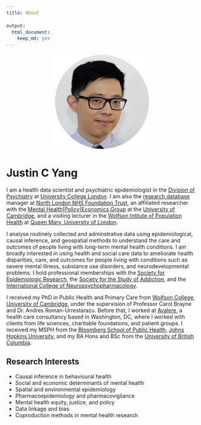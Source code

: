 ```yaml
---
title: About

output:
  html_document:
    keep_md: yes
---
```

<div id = "profile"><center><img src="profile_circle.png" alt="Headshot of Justin C Yang" alt="Justin C Yang, PhD" /></center></div>

# Justin C Yang 

I am a health data scientist and psychiatric epidemiologist in the [Division of Psychiatry](https://www.ucl.ac.uk/psychiatry) at [University College London](https://www.ucl.ac.uk). I am also the [research database](https://www.northlondonmentalhealth.nhs.uk/ci-research-database-) manager at [North London NHS Foundation Trust](https://www.northlondonmentalhealth.nhs.uk), an affiliated researcher with the [Mental Health|Policy|Economics Group](https://www.mentalhealthpolicyeconomicsgroup.com) at the [University of Cambridge](https://www.cam.ac.uk), and a visiting lecturer in the [Wolfson Intitute of Population Health](https://www.qmul.ac.uk/wiph) at [Queen Mary, University of London](https://www.qmul.ac.uk). 

I analyse routinely collected and adminstrative data using epidemiological, causal inference, and geospatial methods to understand the care and outcomes of people living with long-term mental health conditions. I am broadly interested in using health and social care data to ameliorate health disparities, care, and outcomes for people living with conditions such as severe mental illness, substance use disorders, and neurodevelopmental problems. I hold professional memberships with the [Society for Epidemiologic Research](https://epiresearch.org), the [Society for the Study of Addiction](https://www.addiction-ssa.org), and the [International College of Neuropsychopharmacology](https://cinp.org).

I received my PhD in Public Health and Primary Care from [Wolfson College](https://www.wolfson.cam.ac.uk), [University of Cambridge](https://www.cam.ac.uk), under the supervision of Professor Carol Brayne and Dr. Andres Roman-Urrestarazu. Before that, I worked at [Avalere](https://avalere.com), a health care consultancy based in Washington, DC, where I worked with clients from life sciences, charitable foundations, and patient groups. I received my MSPH from the [Bloomberg School of Public Health](https://publichealth.jhu.edu), [Johns Hopkins University](https://www.jhu.edu), and my BA Hons and BSc from the [University of British Columbia](https://www.ubc.ca).

## Research Interests
- Causal inference in behavioural health
- Social and economic determinants of mental health
- Spatial and environmental epidemiology
- Pharmacoepidemiology and pharmacovigilance
- Mental health equity, justice, and policy
- Data linkage and bias
- Coproduction methods in mental health research
